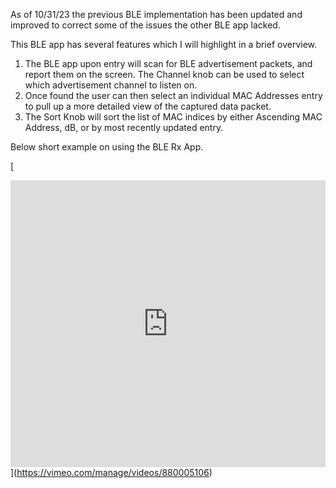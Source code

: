 As of 10/31/23 the previous BLE implementation has been updated and improved to correct some of the issues the other BLE app lacked.

This BLE app has several features which I will highlight in a brief overview.

1. The BLE app upon entry will scan for BLE advertisement packets, and report them on the screen. The Channel knob can be used to select which advertisement channel to listen on.
2. Once found the user can then select an individual MAC Addresses entry to pull up a more detailed view of the captured data packet.
3. The Sort Knob will sort the list of MAC indices by either Ascending MAC Address, dB, or by most recently updated entry.

Below short example on using the BLE Rx App.

[[<div style="padding:91.14% 0 0 0;position:relative;"><iframe src="https://player.vimeo.com/video/880005106?badge=0&amp;autopause=0&amp;quality_selector=1&amp;player_id=0&amp;app_id=58479" frameborder="0" allow="autoplay; fullscreen; picture-in-picture" style="position:absolute;top:0;left:0;width:100%;height:100%;" title="BLE Rx App Hack RF Portapack"></iframe></div><script src="https://player.vimeo.com/api/player.js"></script>](https://vimeo.com/manage/videos/880005106)](https://vimeo.com/manage/videos/880005106)